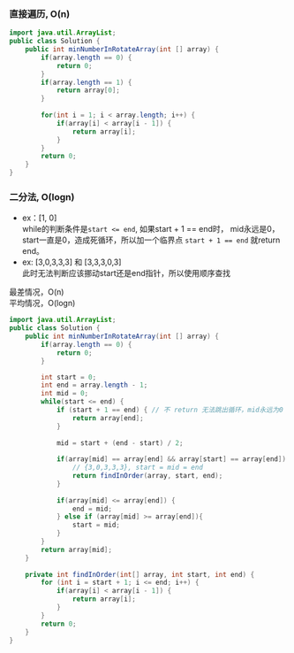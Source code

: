 ### 直接遍历, O(n)
```java
import java.util.ArrayList;
public class Solution {
    public int minNumberInRotateArray(int [] array) {
        if(array.length == 0) {
            return 0;
        }
        if(array.length == 1) {
            return array[0];
        }
        
        for(int i = 1; i < array.length; i++) {
            if(array[i] < array[i - 1]) {
                return array[i];
            }
        }
        return 0;
    }
}
```

### 二分法, O(logn)
- ex：[1, 0]  
while的判断条件是`start <= end`, 如果start + 1 == end时， mid永远是0，start一直是0，造成死循环，所以加一个临界点 `start + 1 == end` 就return end。
- ex: [3,0,3,3,3] 和 [3,3,3,0,3]  
此时无法判断应该挪动start还是end指针，所以使用顺序查找

最差情况，O(n)  
平均情况，O(logn)

```java
import java.util.ArrayList;
public class Solution {
    public int minNumberInRotateArray(int [] array) {
        if(array.length == 0) {
            return 0;
        }

        int start = 0;
        int end = array.length - 1;
        int mid = 0;
        while(start <= end) {
            if (start + 1 == end) { // 不 return 无法跳出循环，mid永远为0
                return array[end];
            }
            
            mid = start + (end - start) / 2;
            
            if(array[mid] == array[end] && array[start] == array[end]) {
                // {3,0,3,3,3}, start = mid = end
                return findInOrder(array, start, end);
            }
            
            if(array[mid] <= array[end]) {
                end = mid;
            } else if (array[mid] >= array[end]){
                start = mid;
            }
        }
        return array[mid];
    }
    
    private int findInOrder(int[] array, int start, int end) {
        for (int i = start + 1; i <= end; i++) {
            if(array[i] < array[i - 1]) {
                return array[i];
            }
        }
        return 0;
    }
}
```
